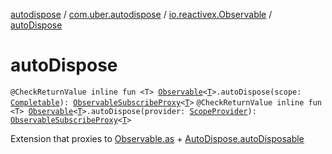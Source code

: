 [autodispose](../../index.md) / [com.uber.autodispose](../index.md) / [io.reactivex.Observable](index.md) / [autoDispose](./auto-dispose.md)

# autoDispose

`@CheckReturnValue inline fun <T> `[`Observable`](http://reactivex.io/RxJava/2.x/javadoc/io/reactivex/Observable.html)`<`[`T`](auto-dispose.md#T)`>.autoDispose(scope: `[`Completable`](http://reactivex.io/RxJava/2.x/javadoc/io/reactivex/Completable.html)`): `[`ObservableSubscribeProxy`](../-observable-subscribe-proxy/index.md)`<`[`T`](auto-dispose.md#T)`>`
`@CheckReturnValue inline fun <T> `[`Observable`](http://reactivex.io/RxJava/2.x/javadoc/io/reactivex/Observable.html)`<`[`T`](auto-dispose.md#T)`>.autoDispose(provider: `[`ScopeProvider`](../-scope-provider/index.md)`): `[`ObservableSubscribeProxy`](../-observable-subscribe-proxy/index.md)`<`[`T`](auto-dispose.md#T)`>`

Extension that proxies to [Observable.as](http://reactivex.io/RxJava/2.x/javadoc/io/reactivex/Observable.html) + [AutoDispose.autoDisposable](../-auto-dispose/auto-disposable.md)

